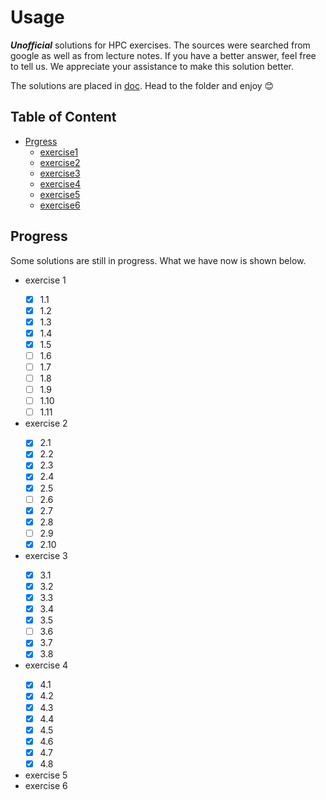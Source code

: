 # Usage
***Unofficial*** solutions for HPC exercises. The sources were searched from google as well as from lecture notes. If you have a better answer, feel free to tell us. We appreciate your assistance to make this solution better.

The solutions are placed in [doc](/doc). Head to the folder and enjoy :blush:

## Table of Content
- [Prgress](#progress)
  * [exercise1](#1)
  * [exercise2](#2)
  * [exercise3](#3)
  * [exercise4](#4)
  * [exercise5](#5)
  * [exercise6](#6)

## Progress
Some solutions are still in progress. What we have now is shown below.
* exercise 1  <a name="1">
  - [x] 1.1
  - [x] 1.2
  - [x] 1.3
  - [x] 1.4
  - [x] 1.5
  - [ ] 1.6
  - [ ] 1.7
  - [ ] 1.8
  - [ ] 1.9
  - [ ] 1.10
  - [ ] 1.11
* exercise 2  <a name="2">
  - [x] 2.1
  - [x] 2.2
  - [x] 2.3
  - [x] 2.4
  - [x] 2.5
  - [ ] 2.6
  - [x] 2.7
  - [x] 2.8
  - [ ] 2.9
  - [x] 2.10
* exercise 3  <a name="3">
  - [x] 3.1
  - [x] 3.2
  - [x] 3.3
  - [x] 3.4
  - [x] 3.5
  - [ ] 3.6
  - [x] 3.7
  - [x] 3.8
* exercise 4  <a name="4">
  - [x] 4.1
  - [x] 4.2
  - [x] 4.3
  - [x] 4.4
  - [x] 4.5
  - [x] 4.6
  - [x] 4.7
  - [x] 4.8
* exercise 5  <a name="5">
* exercise 6  <a name="6">


